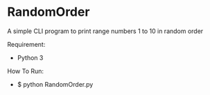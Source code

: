 # RandomOrder
A simple CLI program to print range numbers 1 to 10 in random order

Requirement:
- Python 3

How To Run:
- $ python RandomOrder.py
